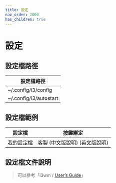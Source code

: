 ```yaml
---
title: 設定
nav_order: 2000
has_children: true
---
```


# 設定


## 設定檔路徑

| 設定檔路徑 |
| --- |
| ~/.config/i3/config |
| ~/.config/i3/autostart |


## 設定檔範例

| 設定檔 | 按鍵綁定 |
| --- | --- |
| [我的設定檔](https://github.com/samwhelp/note-about-ubuntu-sway/blob/gh-pages/_demo/adjustment/ubuntu-sway/full/ubuntu-sway/config/sway/) | 客製 ([中文版說明](https://samwhelp.github.io/note-about-ubuntu-sway/read/config/ubuntu-sway-adjustment/keybind.html)) ([英文版說明](https://github.com/samwhelp/note-about-ubuntu-sway/blob/gh-pages/_demo/adjustment/ubuntu-sway/full/ubuntu-sway/spec-keybind.md)) |


## 設定檔文件說明

> 可以參考「i3wm / [User’s Guide](https://i3wm.org/docs/userguide.html)」
